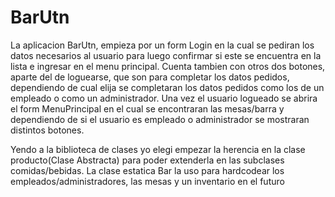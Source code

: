 # BarUtn
La aplicacion BarUtn, empieza por un form Login en la cual se pediran los datos necesarios al usuario para luego confirmar si este se encuentra en la lista e ingresar en el menu principal.
Cuenta tambien con otros dos botones, aparte del de loguearse, que son para completar los datos pedidos, dependiendo de cual elija se completaran los datos pedidos como los de un empleado o como un administrador.
Una vez el usuario logueado se abrira el form MenuPrincipal en el cual se encontraran las mesas/barra y dependiendo de si el usuario es empleado o administrador se mostraran distintos botones.

Yendo a la biblioteca de clases yo elegi empezar la herencia en la clase producto(Clase Abstracta) para poder extenderla en las subclases comidas/bebidas.
La clase estatica Bar la uso para hardcodear los empleados/administradores, las mesas y un inventario en el futuro 
